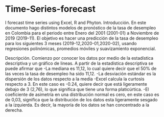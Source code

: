 # Time-Series-forecast
I forecast time series using Excel, R and Phyton. 
Introducción.
En este documento hago distintos modelos de pronóstico de la tasa de desempleo en Colombia para el periodo entre Enero del 2001
(2001-01) a Noviembre de 2019 (2019-11). El objetivo es hacer una predicción de la tasa de desempleo para los siguientes
3 meses (2019-12,2020-01,2020-02), usando regresiones polinómicas, promedios móviles y suavizamiento exponencial.

Descripción.
Comienzo por conocer los datos por medio de la estadística descriptiva y un gráfico de lineas. A partir de la estadística
descriptiva se puede afirmar que
-La mediana es 11,12, lo cual quiere decir que el 50% de las veces la tasa de desempleo ha sido 11,12.
-La desviación estándar es la dispersión de los datos respecto a la media
-Excel calcula la curtosis respecto a 3. En este caso es -0.24,  quiere decir que está ligeramente debajo de 3 (2,76), lo que 
significa que tiene una forma platicúrtica.
-El coeficiente de asimetría en una distribución normal es cero, en este caso es de 0,03, significa que la distribución
de los datos esta ligeramente sesgado a la izquierda. Es decir, la mayoría de los datos se han concentrado a la derecha.
